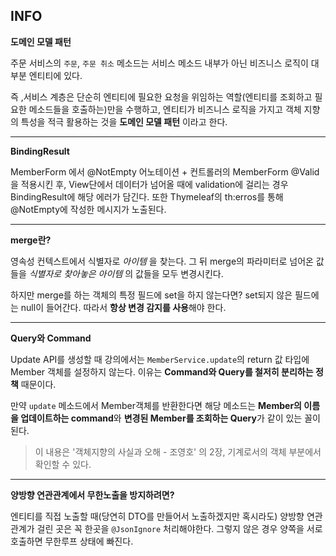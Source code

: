 ## INFO

**도메인 모델 패턴**

주문 서비스의 `주문`, `주문 취소` 메소드는 서비스 메소드 내부가 아닌 비즈니스 로직이 대부분 엔티티에 있다. 

즉 ,서비스 계층은 단순히 엔티티에 필요한 요청을 위임하는 역할(엔티티를 조회하고 필요한 메소드들을 호출하는)만을 수행하고, 엔티티가 비즈니스 로직을 가지고 객체 지향의 특성을 적극 활용하는 것을 **도메인 모델 패턴** 이라고 한다.

---
**BindingResult**

MemberForm 에서 @NotEmpty 어노테이션 + 컨트롤러의 MemberForm @Valid을 적용시킨 후, View단에서 데이터가 넘어올 때에 validation에 걸리는 경우 
BindingResult에 해당 에러가 담긴다. 또한 Thymeleaf의 th:erros를 통해 @NotEmpty에 작성한 메시지가 노출된다.

---

**merge란?**

영속성 컨텍스트에서 식별자로 *아이템* 을 찾는다. 그 뒤 merge의 파라미터로 넘어온 값들을 *식별자로 찾아놓은 아이템* 의 값들을 모두 변경시킨다.

하지만 merge를 하는 객체의 특정 필드에 set을 하지 않는다면? set되지 않은 필드에는 null이 들어간다. 
따라서 **항상 변경 감지를 사용**해야 한다. 

---

**Query와 Command**

Update API를 생성할 때 강의에서는 `MemberService.update`의 return 값 타입에 Member 객체를 설정하지 않는다. 
이유는 **Command와 Query를 철저히 분리하는 정책** 때문이다. 

만약 `update` 메소드에서 Member객체를 반환한다면 해당 메소드는
**Member의 이름을 업데이트하는 command**와 **변경된 Member를 조회하는 Query**가 같이 있는 꼴이 된다.

> 이 내용은 '객체지향의 사실과 오해 - 조영호' 의 2장, 기계로서의 객체 부분에서 확인할 수 있다.  
---

**양방향 연관관계에서 무한노출을 방지하려면?**

엔티티를 직접 노출할 때(당연히 DTO를 만들어서 노출하겠지만 혹시라도) 양방향 연관관계가 걸린 곳은 꼭 한곳을 `@JsonIgnore` 처리해야한다.
그렇지 않은 경우 양쪽을 서로 호출하면 무한루프 상태에 빠진다.
